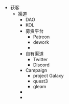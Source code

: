 - 获客
	- 渠道
		- DAO
		- KOL
		- 募资平台
			- Patreon
			- dework
			-
		- 自有渠道
			- Twitter
			- Discord
		- Campaign
			- project Galaxy
			- quest3
			- gleam
		-
		-